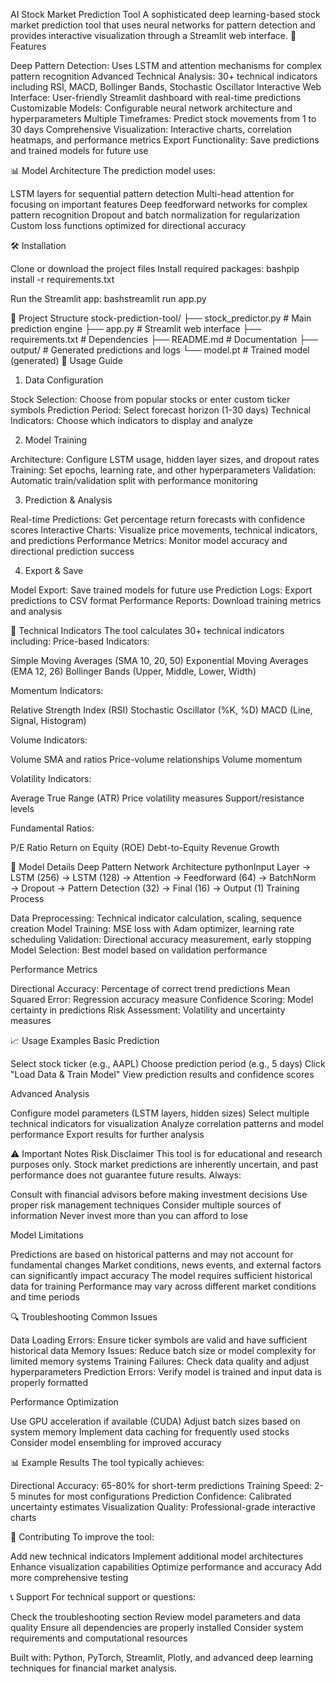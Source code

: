 AI Stock Market Prediction Tool
A sophisticated deep learning-based stock market prediction tool that uses neural networks for pattern detection and provides interactive visualization through a Streamlit web interface.
🚀 Features

Deep Pattern Detection: Uses LSTM and attention mechanisms for complex pattern recognition
Advanced Technical Analysis: 30+ technical indicators including RSI, MACD, Bollinger Bands, Stochastic Oscillator
Interactive Web Interface: User-friendly Streamlit dashboard with real-time predictions
Customizable Models: Configurable neural network architecture and hyperparameters
Multiple Timeframes: Predict stock movements from 1 to 30 days
Comprehensive Visualization: Interactive charts, correlation heatmaps, and performance metrics
Export Functionality: Save predictions and trained models for future use

📊 Model Architecture
The prediction model uses:

LSTM layers for sequential pattern detection
Multi-head attention for focusing on important features
Deep feedforward networks for complex pattern recognition
Dropout and batch normalization for regularization
Custom loss functions optimized for directional accuracy

🛠️ Installation

Clone or download the project files
Install required packages:
bashpip install -r requirements.txt

Run the Streamlit app:
bashstreamlit run app.py

📁 Project Structure
stock-prediction-tool/
├── stock_predictor.py # Main prediction engine
├── app.py # Streamlit web interface
├── requirements.txt # Dependencies
├── README.md # Documentation
├── output/ # Generated predictions and logs
└── model.pt # Trained model (generated)
🎯 Usage Guide

1. Data Configuration

Stock Selection: Choose from popular stocks or enter custom ticker symbols
Prediction Period: Select forecast horizon (1-30 days)
Technical Indicators: Choose which indicators to display and analyze

2. Model Training

Architecture: Configure LSTM usage, hidden layer sizes, and dropout rates
Training: Set epochs, learning rate, and other hyperparameters
Validation: Automatic train/validation split with performance monitoring

3. Prediction & Analysis

Real-time Predictions: Get percentage return forecasts with confidence scores
Interactive Charts: Visualize price movements, technical indicators, and predictions
Performance Metrics: Monitor model accuracy and directional prediction success

4. Export & Save

Model Export: Save trained models for future use
Prediction Logs: Export predictions to CSV format
Performance Reports: Download training metrics and analysis

🔧 Technical Indicators
The tool calculates 30+ technical indicators including:
Price-based Indicators:

Simple Moving Averages (SMA 10, 20, 50)
Exponential Moving Averages (EMA 12, 26)
Bollinger Bands (Upper, Middle, Lower, Width)

Momentum Indicators:

Relative Strength Index (RSI)
Stochastic Oscillator (%K, %D)
MACD (Line, Signal, Histogram)

Volume Indicators:

Volume SMA and ratios
Price-volume relationships
Volume momentum

Volatility Indicators:

Average True Range (ATR)
Price volatility measures
Support/resistance levels

Fundamental Ratios:

P/E Ratio
Return on Equity (ROE)
Debt-to-Equity
Revenue Growth

🧠 Model Details
Deep Pattern Network Architecture
pythonInput Layer → LSTM (256) → LSTM (128) → Attention →
Feedforward (64) → BatchNorm → Dropout →
Pattern Detection (32) → Final (16) → Output (1)
Training Process

Data Preprocessing: Technical indicator calculation, scaling, sequence creation
Model Training: MSE loss with Adam optimizer, learning rate scheduling
Validation: Directional accuracy measurement, early stopping
Model Selection: Best model based on validation performance

Performance Metrics

Directional Accuracy: Percentage of correct trend predictions
Mean Squared Error: Regression accuracy measure
Confidence Scoring: Model certainty in predictions
Risk Assessment: Volatility and uncertainty measures

📈 Usage Examples
Basic Prediction

Select stock ticker (e.g., AAPL)
Choose prediction period (e.g., 5 days)
Click "Load Data & Train Model"
View prediction results and confidence scores

Advanced Analysis

Configure model parameters (LSTM layers, hidden sizes)
Select multiple technical indicators for visualization
Analyze correlation patterns and model performance
Export results for further analysis

⚠️ Important Notes
Risk Disclaimer
This tool is for educational and research purposes only. Stock market predictions are inherently uncertain, and past performance does not guarantee future results. Always:

Consult with financial advisors before making investment decisions
Use proper risk management techniques
Consider multiple sources of information
Never invest more than you can afford to lose

Model Limitations

Predictions are based on historical patterns and may not account for fundamental changes
Market conditions, news events, and external factors can significantly impact accuracy
The model requires sufficient historical data for training
Performance may vary across different market conditions and time periods

🔍 Troubleshooting
Common Issues

Data Loading Errors: Ensure ticker symbols are valid and have sufficient historical data
Memory Issues: Reduce batch size or model complexity for limited memory systems
Training Failures: Check data quality and adjust hyperparameters
Prediction Errors: Verify model is trained and input data is properly formatted

Performance Optimization

Use GPU acceleration if available (CUDA)
Adjust batch sizes based on system memory
Implement data caching for frequently used stocks
Consider model ensembling for improved accuracy

📊 Example Results
The tool typically achieves:

Directional Accuracy: 65-80% for short-term predictions
Training Speed: 2-5 minutes for most configurations
Prediction Confidence: Calibrated uncertainty estimates
Visualization Quality: Professional-grade interactive charts

🤝 Contributing
To improve the tool:

Add new technical indicators
Implement additional model architectures
Enhance visualization capabilities
Optimize performance and accuracy
Add more comprehensive testing

📞 Support
For technical support or questions:

Check the troubleshooting section
Review model parameters and data quality
Ensure all dependencies are properly installed
Consider system requirements and computational resources

Built with: Python, PyTorch, Streamlit, Plotly, and advanced deep learning techniques for financial market analysis.
